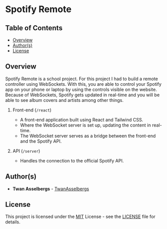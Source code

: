 # Spotify Remote


## Table of Contents

  - [Overview](#overview)
  - [Author(s)](#authors)
  - [License](#license)


## Overview

Spotify Remote is a school project. For this project I had to build a remote controller using WebSockets. With this, you are able to control your Spotify app on your phone or laptop by using the controls visible on the website. Because of WebSockets, Spotify gets updated in real-time and you will be able to see album covers and artists among other things.

1. Front-end (`/react`)

   - A front-end application built using React and Tailwind CSS.
   - Where the WebSocket server is set up, updating the content in real-time.
   - The WebSocket server serves as a bridge between the front-end and the Spotify API.

2. API (`/server`)

   - Handles the connection to the official Spotify API.
     

## Author(s)

- **Twan Asselbergs** - [TwanAsselbergs](https://github.com/TwanAsselbergs)


## License

This project is licensed under the [MIT](LICENSE) License - see the [LICENSE](LICENSE) file for details.
